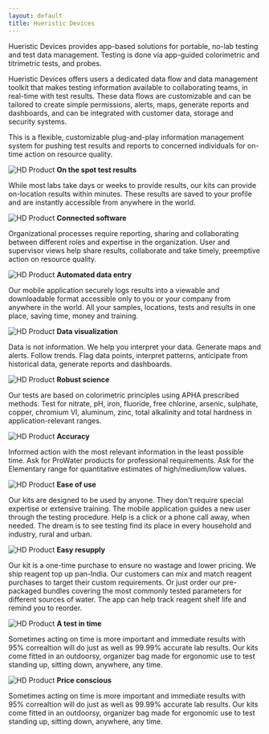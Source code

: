 ```yaml
---
layout: default
title: Hueristic Devices
---
```


Hueristic Devices provides app-based solutions for portable, no-lab testing and test data management. Testing is done via app-guided colorimetric and titrimetric tests, and probes.
 
Hueristic Devices offers users a dedicated data flow and data management toolkit that makes testing information available to collaborating teams, in real-time with test results. These data flows are customizable and can be tailored to create simple permissions, alerts, maps, generate reports and dashboards, and can be integrated with customer data, storage and security systems.
 
This is a flexible, customizable plug-and-play information management system for pushing test results and reports to concerned individuals for on-time action on resource quality.


<div class="container">
  <div class="row">
    <div class="col-sm">
        <img class="d-block home-image" src="{{ site.baseurl }}images/assets/home_image_1.jpg" alt="HD Product">
      <strong>On the spot test results</strong>
      <p>While most labs take days or weeks to provide results, our kits can provide on-location results within minutes. These results are saved to your profile and are instantly accessible from anywhere in the world.</p>
    </div>
    <div class="col-sm">
        <img class="d-block home-image" src="{{ site.baseurl }}images/assets/home_image_2.jpg" alt="HD Product">
     <strong>Connected software</strong>
      <p>Organizational processes require reporting, sharing and collaborating between different roles and expertise in the organization. User and supervisor views help share results, collaborate and take timely, preemptive action on resource quality.</p>
    </div>
  </div>
  <div class="row">
    <div class="col-sm">
        <img class="d-block home-image" src="{{ site.baseurl }}images/assets/home_image_3.jpg" alt="HD Product">
     <strong>Automated data entry</strong>
      <p>Our mobile application securely logs  results into a viewable and downloadable format accessible only to you or your company from anywhere in the world. All your samples, locations, tests and results in one place, saving time, money and training.</p>
    </div>
    <div class="col-sm">
        <img class="d-block home-image" src="{{ site.baseurl }}images/assets/home_image_4.jpg" alt="HD Product">
     <strong>Data visualization</strong>
        <p>Data is not information. We help you interpret your data. Generate maps and alerts. Follow trends. Flag data points,  interpret patterns, anticipate from historical data, generate reports and dashboards.</p>
    </div>
  </div>
   <div class="row">
    <div class="col-sm">
        <img class="d-block home-image" src="{{ site.baseurl }}images/assets/home_image_5.jpg" alt="HD Product">
     <strong>Robust science</strong>
        <p>Our tests are based on colorimetric principles using APHA prescribed methods. Test for nitrate, pH, iron, fluoride, free chlorine, arsenic, sulphate, copper, chromium VI, aluminum, zinc, total alkalinity and total hardness in application-relevant ranges.</p>
    </div>
    <div class="col-sm">
        <img class="d-block home-image" src="{{ site.baseurl }}images/assets/home_image_6.jpg" alt="HD Product">
     <strong>Accuracy</strong>
        <p>Informed action with the most relevant information in the least possible time. Ask for ProWater products for professional requirements. Ask for the Elementary range for quantitative estimates of high/medium/low values.</p>
    </div>
  </div>
   <div class="row">
    <div class="col-sm">
        <img class="d-block home-image" src="{{ site.baseurl }}images/assets/home_image_7.jpg" alt="HD Product">
     <strong>Ease of use</strong>
        <p>Our kits are designed to be used by anyone. They  don't require special expertise or extensive training. The mobile application guides a new user through the testing procedure. Help is a click or a phone call away, when needed. The dream is to see testing find its place in every household and industry, rural and urban.</p>
    </div>
    <div class="col-sm">
        <img class="d-block home-image" src="{{ site.baseurl }}images/assets/home_image_8.jpg" alt="HD Product">
     <strong>Easy resupply</strong>
        <p>Our kit is a one-time purchase to ensure no wastage and lower pricing. We ship reagent top up pan-India. Our customers can mix and match reagent purchases to target their custom requirements. Or just order our pre-packaged bundles covering the most commonly tested parameters for different sources of water. The app can help track reagent shelf life and remind you to reorder.</p>
    </div>
  </div>
   <div class="row">
    <div class="col-sm">
        <img class="d-block home-image" src="{{ site.baseurl }}images/assets/home_image_4.jpg" alt="HD Product">
     <strong>A test in time</strong>
        <p>Sometimes acting on time is more important and immediate results with 95% correaltion will do just as well as 99.99% accurate lab results. Our kits come fitted in an outdoorsy, organizer bag made for ergonomic use to test standing up, sitting down, anywhere, any time.</p>
    </div>
    <div class="col-sm">
        <img class="d-block home-image" src="{{ site.baseurl }}images/assets/home_image_2.jpg" alt="HD Product">
     <strong>Price conscious</strong>
          <p>Sometimes acting on time is more important and immediate results with 95% correaltion will do just as well as 99.99% accurate lab results. Our kits come fitted in an outdoorsy, organizer bag made for ergonomic use to test standing up, sitting down, anywhere, any time.</p>
    </div>
  </div>
</div>


